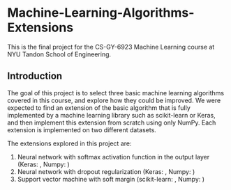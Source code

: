 # Machine-Learning-Algorithms-Extensions
This is the final project for the CS-GY-6923 Machine Learning course at NYU Tandon School of Engineering.


## Introduction
The goal of this project is to select three basic machine learning algorithms covered in this course, and explore how they could be improved. We were expected to find an extension of the basic algorithm that is fully implemented by a machine learning library such as scikit-learn or Keras, and then implement this extension from scratch using only NumPy. Each extension is implemented on two different datasets.

The extensions explored in this project are:
1. Neural network with softmax activation function in the output layer (Keras: , Numpy: )
2. Neural network with dropout regularization (Keras: , Numpy: )
3. Support vector machine with soft margin (scikit-learn: , Numpy: )


